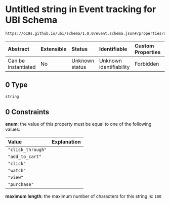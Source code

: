 # Untitled string in Event tracking for UBI Schema

```txt
https://o19s.github.io/ubi/schema/1.0.0/event.schema.json#/properties/action_name/oneOf/0
```



| Abstract            | Extensible | Status         | Identifiable            | Custom Properties | Additional Properties | Access Restrictions | Defined In                                                                      |
| :------------------ | :--------- | :------------- | :---------------------- | :---------------- | :-------------------- | :------------------ | :------------------------------------------------------------------------------ |
| Can be instantiated | No         | Unknown status | Unknown identifiability | Forbidden         | Allowed               | none                | [event.schema.json\*](../../out/1.0.0/event.schema.json "open original schema") |

## 0 Type

`string`

## 0 Constraints

**enum**: the value of this property must be equal to one of the following values:

| Value             | Explanation |
| :---------------- | :---------- |
| `"click_through"` |             |
| `"add_to_cart"`   |             |
| `"click"`         |             |
| `"watch"`         |             |
| `"view"`          |             |
| `"purchase"`      |             |

**maximum length**: the maximum number of characters for this string is: `100`
